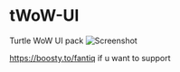 # tWoW-UI
Turtle WoW UI pack
![Screenshot](https://github.com/Fanatiques/tWoW-UI/blob/main/317d6e7e-e586-4010-aa5a-9d7ee9e7fc8d.png)

https://boosty.to/fantiq if u want to support
